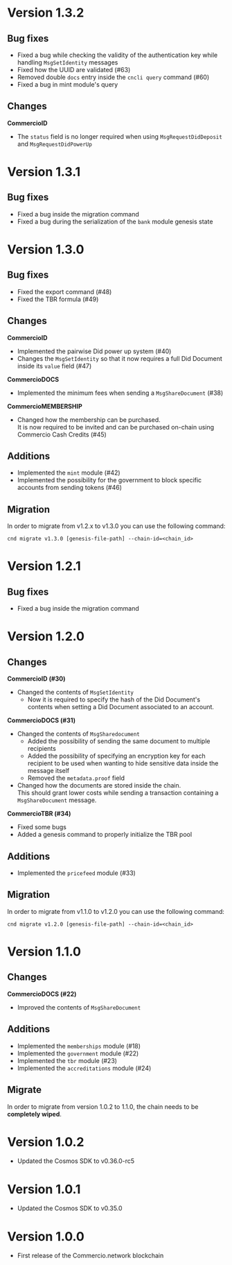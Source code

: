 # Version 1.3.2
## Bug fixes
- Fixed a bug while checking the validity of the authentication key while handling `MsgSetIdentity` messages
- Fixed how the UUID are validated (#63) 
- Removed double `docs` entry inside the `cncli query` command (#60)
- Fixed a bug in mint module's query

## Changes
**CommercioID**
- The `status` field is no longer required when using `MsgRequestDidDeposit` and `MsgRequestDidPowerUp` 

# Version 1.3.1
## Bug fixes
- Fixed a bug inside the migration command
- Fixed a bug during the serialization of the `bank` module genesis state

# Version 1.3.0
## Bug fixes
- Fixed the export command (#48)
- Fixed the TBR formula (#49)

## Changes 
**CommercioID**
- Implemented the pairwise Did power up system (#40)
- Changes the `MsgSetIdentity` so that it now requires a full Did Document inside its `value` field (#47)

**CommercioDOCS**
- Implemented the minimum fees when sending a `MsgShareDocument` (#38)

**CommercioMEMBERSHIP**
- Changed how the membership can be purchased.  
  It is now required to be invited and can be purchased on-chain using Commercio Cash Credits (#45) 

## Additions
- Implemented the `mint` module (#42)
- Implemented the possibility for the government to block specific accounts from sending tokens (#46)

## Migration
In order to migrate from v1.2.x to v1.3.0 you can use the following command:

```shell
cnd migrate v1.3.0 [genesis-file-path] --chain-id=<chain_id>
```

# Version 1.2.1
## Bug fixes
- Fixed a bug inside the migration command 

# Version 1.2.0
## Changes
**CommercioID (#30)**
- Changed the contents of `MsgSetIdentity`  
   - Now it is required to specify the hash of the Did Document's contents when setting a Did Document
     associated to an account.  

**CommercioDOCS (#31)**
- Changed the contents of `MsgSharedocument`
   - Added the possibility of sending the same document to multiple recipients
   - Added the possibility of specifying an encryption key for each recipient to be used when
     wanting to hide sensitive data inside the message itself
   - Removed the `metadata.proof` field
- Changed how the documents are stored inside the chain.  
   This should grant lower costs while sending a transaction containing a `MsgShareDocument` message.

**CommercioTBR (#34)**
- Fixed some bugs
- Added a genesis command to properly initialize the TBR pool

## Additions
- Implemented the `pricefeed` module (#33)

## Migration
In order to migrate from v1.1.0 to v1.2.0 you can use the following command:

```shell
cnd migrate v1.2.0 [genesis-file-path] --chain-id=<chain_id>
```

# Version 1.1.0
## Changes
**CommercioDOCS (#22)**
- Improved the contents of `MsgShareDocument`

## Additions
- Implemented the `memberships` module (#18)
- Implemented the `government` module (#22)
- Implemented the `tbr` module (#23)
- Implemented the `accreditations` module (#24)

## Migrate
In order to migrate from version 1.0.2 to 1.1.0, the chain needs to be **completely wiped**. 

# Version 1.0.2
- Updated the Cosmos SDK to v0.36.0-rc5

# Version 1.0.1
- Updated the Cosmos SDK to v0.35.0

# Version 1.0.0
- First release of the Commercio.network blockchain
